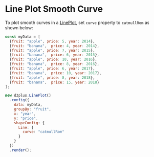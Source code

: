 # Line Plot Smooth Curve

To plot smooth curves in a [LinePlot](http://d3plus.org/docs/#LinePlot), set `curve` property to `catmullRom` as shown below:

```js
const myData = [
  {fruit: "apple", price: 5, year: 2014},
  {fruit: "banana",  price: 4, year: 2014},
  {fruit: "apple", price: 7, year: 2015},
  {fruit: "banana",  price: 6, year: 2015},
  {fruit: "apple", price: 10, year: 2016},
  {fruit: "banana",  price: 8, year: 2016},
  {fruit: "apple", price: 6, year: 2017},
  {fruit: "banana",  price: 10, year: 2017},
  {fruit: "apple", price: 8, year: 2018},
  {fruit: "banana",  price: 15, year: 2018}
];

new d3plus.LinePlot()
  .config({
    data: myData,
    groupBy: "fruit",
    x: "year",
    y: "price",
    shapeConfig: {
      Line: {
        curve: "catmullRom"
      }
    }
  })
  .render();
```
